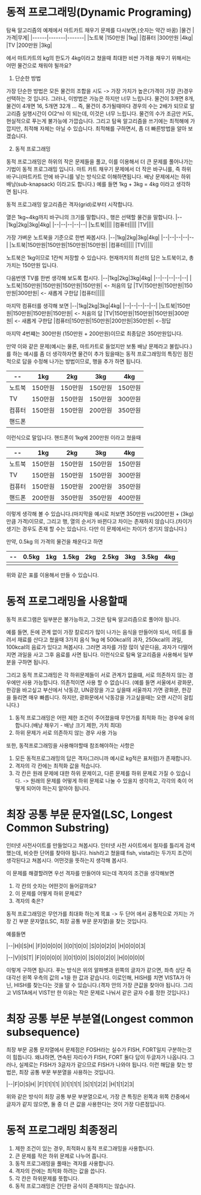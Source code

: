 # 동적 프로그래밍(Dynamic Programing)

탐욕 알고리즘의 예제에서 마트카트 채우기 문제를 다시보면,(숫자는 약간 바꿈)
|물건 |가격|무게|
|------|-------|-------|
|노트북 |150만원 |1kg|
|컴퓨터 |300만원 |4kg|
|TV     |200만원 |3kg|

에서 마트카트의 kg의 한도가 4kg이라고 쳤을때 최대한 비싼 가격을 채우기 위해서는 어떤 물건으로 채워야 될까요?

1. 단순한 방법

가장 단순한 방법은 모든 물건의 조합을 시도 -> 가장 가치가 높은(가격이 가장 큰)경우 선택하는 것 입니다.
그러나, 이방법은 가능은 하지만 너무 느립니다. 물건이 3개면 8개, 물건이 4개면 16, 5개면 32개 ... 즉, 물건이 추가될때마다 경우의 수는 2배가 되므로 알고리즘 실행시간이 O(2^n) 이 되는데, 이것은 너무 느립니다.
물건의 수가 조금만 커도, 현실적으로 푸는게 불가능에 가깝습니다.
그리고 탐욕 알고리즘을 쓰기에는 최적해에 가깝지만, 최적해 자체는 아닐 수 있습니다. 최적해를 구하면서, 좀 더 빠른방법을 알아 보겠습니다.

2. 동적 프로그래밍

동적 프로그래밍은 하위의 작은 문제들을 풀고, 이를 이용해서 더 큰 문제를 풀어나가는 기법이 동적 프로그래밍 입니다.
마트 카트 채우기 문제에서 더 작은 바구니를, 즉 하위 바구니(마트카트 안에 바구니를 넣는 방식으로 이해하면됩니다. 배낭 문제에서는 하위배낭(sub-knapsack) 이라고도 합니다.)
예를 들면 1kg + 3kg = 4kg 이라고 생각하면 됩니다.

동적 프로그래밍 알고리즘은 격자(grid)로부터 시작합니다.

 열은 1kg~4kg까지 바구니의 크기를 말합니다., 행은 선택할 물건을 말합니다.
|--|1kg|2kg|3kg|4kg|
|--|--|--|--|--|
|노트북||||
|컴퓨터||||
|TV||||


가장 가벼운 노트북을 기준으로 한번 짜봅시다.
|--|1kg|2kg|3kg|4kg|
|--|--|--|--|--|
|노트북|150만원|150만원|150만원|150만원|
|컴퓨터|||||
|TV|||||


노트북은 1kg이므로 1칸씩 저장할 수 있습니다.
현재까지의 최선의 답은 노트북이고, 총 가치는 150만원 입니다.

다음번엔 TV를 한번 생각해 보도록 합시다.
|--|1kg|2kg|3kg|4kg|
|--|--|--|--|--|
|노트북|150만원|150만원|150만원|150만원| <- 처음의 답
|TV|150만원|150만원|150만원|300만원| <- 새롭게 구한답
|컴퓨터|||||


마지막 컴퓨터를 생각해 보면
|--|1kg|2kg|3kg|4kg|
|--|--|--|--|--|
|노트북|150만원|150만원|150만원|150만원| <- 처음의 답
|TV|150만원|150만원|150만원|300만원| <- 새롭게 구한답
|컴퓨터|150만원|150만원|200만원|350만원| <-정답

마지막 4번쨰는 300만원 (150만원 + 200만원)이므로 최종답은 350만원입니다.

만약 이와 같은 문제(예시는 물론, 마트카트로 들었지만 보통 배낭 문제라고 불립니다.)를 하는 예시를 좀 더 생각하자면
물건이 추가 됬을때는 동적 프로그래밍의 특징인 점진적으로 답을 수정해 나가는 방법이므로, 행을 추가 하면 됩니다.

|--|1kg|2kg|3kg|4kg|
|--|--|--|--|--|
|노트북|150만원|150만원|150만원|150만원|
|TV|150만원|150만원|150만원|300만원|
|컴퓨터|150만원|150만원|200만원|350만원|
|핸드폰|||||

이런식으로 말입니다. 핸드폰이 1kg에 200만원 이라고 쳤을때

|--|1kg|2kg|3kg|4kg|
|--|--|--|--|--|
|노트북|150만원|150만원|150만원|150만원|
|TV|150만원|150만원|150만원|300만원|
|컴퓨터|150만원|150만원|200만원|350만원|
|핸드폰|200만원|350만원|350만원|400만원|

이렇게 생각해 볼 수 있습니다.(마지막을 예시로 처보면 350만원 vs(200만원 + (3kg)만큼 가격)이므로,
그리고 행, 열의 순서가 바뀐다고 차이는 존재하지 않습니다.(차이가 생기는 경우도 존재 할 수는 있습니다. 다만 이 문제에서는 차이가 생기지 않습니다.)

만약, 0.5kg 의 가격의 물건을 채운다고 하면

|--|0.5kg|1kg|1.5kg|2kg|2.5kg|3kg|3.5kg|4kg|
|--|--|--|--|--|--|--|--|--|
|  |  |  |  |  |  |  |  |  |


위와 같은 표를 이용해서 만들 수 있습니다.

# 동적 프로그래밍을 사용할때

동적 프로그램은 일부분은 불가능하고, 그것은 탐욕 알고리즘으로 풀어야 됩니다.

예를 들면, 돈에 관계 없이 가장 칼로리가 많이 나가는 음식을 만들어야 되서, 마트를 들려서 재료를 산다고 쳤을때
3가지 음식 1kg 에 500kcal의 과자, 250kcal의 과일, 100kcal의 음료가 있다고 쳐봅시다.
그러면 과자를 가장 많이 넣은다음, 과자가 다떨어지면 과일을 사고 그후 음료를 사면 됩니다. 이런식으로 탐욕 알고리즘을 사용해서 일부분을 구하면 됩니다.

그리고 동적 프로그래밍은 각 하위문제들이 서로 관계가 없을떄, 서로 의존하지 않는 경우에만 사용 가능합니다. 의존적이면 사용 할 수 없습니다.
(예를 들면 서울에서 광화문, 한강을 바고싶고 부산에서 낙동강, UN광장을 가고 싶을때 서울까지 가면 광화문, 한강을 들리면 매우 빠릅니다. 하지만, 광화문에서 낙동강을 가고싶을때는 오랜 시간이 걸립니다.)

1. 동적 프로그래밍은 어떤 제한 조건이 주어졌을때 무언가를 최적화 하는 경우에 유의합니다.(배낭 채우기 - 배낭 크기 제한, 가치 최대)
2. 하위 문제가 서로 의존하지 않는 경우 사용 가능

또한, 동적프로그래밍을 사용해야할때 참조해야하는 사항은

1. 모든 동적프로그래밍의 답은 격자(그러니까 예시로 kg적은 표처럼)가 존재합니다.
2. 격자의 각 칸에는 최적화 값을 적습니다.
3. 각 칸은 원래 문제에 대한 하위 문제이고, 다른 문제를 하위 문제로 가질 수 있습니다. -> 원래의 문제를 어떻게 하위 문제로 나눌 수 있을지 생각하고, 각각의 축이 어떻게 되어야 하는지 알아야 됩니다.

# 최장 공통 부문 문자열(LSC, Longest Common Substring)

인터넷 사전사이트를 만들었다고 쳐봅시다. 인터넷 사전 사이트에서 철자를 틀리게 검색했는데, 비슷한 단어를 찾아야 됩니다. hish라고 쳤을떄 fish, vista라는 두가지 조건이 생각된다고 쳐봅시다. 어떤것을 뜻하는지 생각해 봅시다.

이 문제를 해결할려면 우선 격자를 만들어야 되는데 격자의 조건을 생각해보면
1. 각 칸의 숫자는 어떤것이 들어갈까요?
2. 이 문제를 어떻게 하위 문제로?
3. 격자의 축은?

동적 프로그래밍은 무언가를 최대화 하는게 목표 -> 두 단어 에서 공통적으로 가지는 가장 긴 부분 문자열(LSC, 최장 공통 부문 문자열)을 찾는 것입니다.

예를들면

|--|H|I|S|H|
|F|0|0|0|0|
|I|0|1|0|0|
|S|0|0|2|0|
|H|0|0|0|3|


|--|V|I|S|T|
|F|0|0|0|0|
|I|0|1|0|0|
|S|0|0|2|0|
|H|0|0|0|0|


이렇게 구하면 됩니다. 푸는 방식은 위의 알파벳과 왼쪽의 글자가 같으면, 좌측 상단 즉 대각선 왼쪽 우측의 값의 +1을 한 값과 같습니다.
이로인해, HISH를 치면 VISTA가 아닌, HISH를 찾는다는 것을 알 수 있습니다.(격자 안의 가장 큰값을 찾아야 됩니다. 그리고 VISTA에서 VIST만 한 이유는 작은 문제로 나눠서 같은 글자 수를 정한 것입니다.)

# 최장 공통 부문 부분열(Longest common subsequence)

최장 부문 공통 문자열에서 문제점은 FOSH라는 실수가 FISH, FORT일지 구분하는것이 힘듭니다.
왜냐하면, 연속된 자리수가 FISH, FORT 둘다 답이 두글자가 나옵니다.
그러나, 실제로는 FISH가 3글자가 같으므로 FISH가 나와야 됩니다. 이런 해답을 찾는 방법은, 최장 공통 부문 부분열을 사용하는 것입니다.


|--|F|O|S|H|
|F|1|1|1|1|
|I|1|1|1|1|
|S|1|1|2|2|
|H|1|1|2|3|


위와 같은 방식이 최장 공통 부문 부분열으로서, 가장 큰 특징은 왼쪽과 위쪽 칸중에서 글자가 같지 않으면, 둘 중 더 큰 값을 사용한다는 것이 가장 다른점입니다.

# 동적 프로그래밍 최종정리

1. 제한 조건이 있는 경우, 최적화시 동적 프로그래밍을 사용합니다.
2. 큰 문제를 작은 하위 문제로 나누어 풉니다.
3. 동적 프로그래밍을 풀때는 격자를 사용합니다.
4. 격자의 칸에는 최적화 하려는 값을 씁니다.
5. 각 칸은 하위문제를 뜻합니다.
6. 동적 프로그래밍은 간단한 공식이 존재하지는 않습니다.
